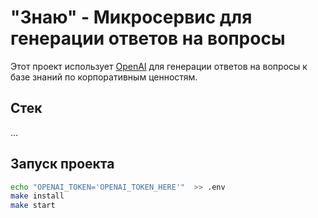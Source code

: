 # "Знаю" - Микросервис для генерации ответов на вопросы

Этот проект использует [OpenAI](https://openai.com/) для генерации ответов на вопросы к базе знаний по корпоративным ценностям.

## Стек
...

## Запуск проекта

```bash
echo "OPENAI_TOKEN='OPENAI_TOKEN_HERE'"  >> .env
make install
make start
```

